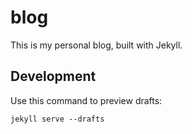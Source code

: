 # blog

This is my personal blog, built with Jekyll.

## Development

Use this command to preview drafts:

```shell
jekyll serve --drafts
```
